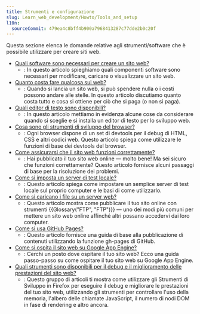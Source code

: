 ```yaml
---
title: Strumenti e configurazione
slug: Learn_web_development/Howto/Tools_and_setup
l10n:
  sourceCommit: 479ea4c8bff4b900a7968413287c77dde2b0c20f
---
```


Questa sezione elenca le domande relative agli strumenti/software che è possibile utilizzare per creare siti web.

- [Quali software sono necessari per creare un sito web?](/it/docs/Learn_web_development/Howto/Tools_and_setup/What_software_do_I_need)
  - : In questo articolo spieghiamo quali componenti software sono necessari per modificare, caricare o visualizzare un sito web.
- [Quanto costa fare qualcosa sul web?](/it/docs/Learn_web_development/Howto/Tools_and_setup/How_much_does_it_cost)
  - : Quando si lancia un sito web, si può spendere nulla o i costi possono andare alle stelle. In questo articolo discutiamo quanto costa tutto e cosa si ottiene per ciò che si paga (o non si paga).
- [Quali editor di testo sono disponibili?](/it/docs/Learn_web_development/Howto/Tools_and_setup/Available_text_editors)
  - : In questo articolo mettiamo in evidenza alcune cose da considerare quando si sceglie e si installa un editor di testo per lo sviluppo web.
- [Cosa sono gli strumenti di sviluppo del browser?](/it/docs/Learn_web_development/Howto/Tools_and_setup/What_are_browser_developer_tools)
  - : Ogni browser dispone di un set di devtools per il debug di HTML, CSS e altri codici web. Questo articolo spiega come utilizzare le funzioni di base dei devtools del browser.
- [Come assicurarsi che il sito web funzioni correttamente?](/it/docs/Learn_web_development/Howto/Tools_and_setup/Checking_that_your_web_site_is_working_properly)
  - : Hai pubblicato il tuo sito web online — molto bene! Ma sei sicuro che funzioni correttamente? Questo articolo fornisce alcuni passaggi di base per la risoluzione dei problemi.
- [Come si imposta un server di test locale?](/it/docs/Learn_web_development/Howto/Tools_and_setup/set_up_a_local_testing_server)
  - : Questo articolo spiega come impostare un semplice server di test locale sul proprio computer e le basi di come utilizzarlo.
- [Come si caricano i file su un server web?](/it/docs/Learn_web_development/Howto/Tools_and_setup/Upload_files_to_a_web_server)
  - : Questo articolo mostra come pubblicare il tuo sito online con strumenti {{Glossary("FTP", "FTP")}} — uno dei modi più comuni per mettere un sito web online affinché altri possano accedervi dai loro computer.
- [Come si usa GitHub Pages?](/it/docs/Learn_web_development/Howto/Tools_and_setup/Using_GitHub_pages)
  - : Questo articolo fornisce una guida di base alla pubblicazione di contenuti utilizzando la funzione gh-pages di GitHub.
- [Come si ospita il sito web su Google App Engine?](/it/docs/Learn_web_development/Howto/Tools_and_setup/How_do_you_host_your_website_on_Google_App_Engine)
  - : Cerchi un posto dove ospitare il tuo sito web? Ecco una guida passo-passo su come ospitare il tuo sito web su Google App Engine.
- [Quali strumenti sono disponibili per il debug e il miglioramento delle prestazioni del sito web?](https://firefox-source-docs.mozilla.org/devtools-user/performance/index.html)
  - : Questo gruppo di articoli ti mostra come utilizzare gli Strumenti di Sviluppo in Firefox per eseguire il debug e migliorare le prestazioni del tuo sito web, utilizzando gli strumenti per controllare l'uso della memoria, l'albero delle chiamate JavaScript, il numero di nodi DOM in fase di rendering e altro ancora.
